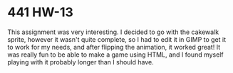 # 441 HW-13
This assignment was very interesting. I decided to go with the cakewalk sprite, however it wasn't quite complete, so I had to
edit it in GIMP to get it to work for my needs, and after flipping the animation, it worked great! It was really fun to be able to
make a game using HTML, and I found myself playing with it probably longer than I should have.